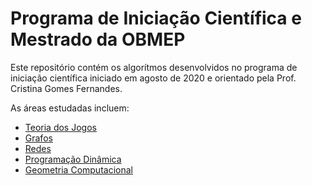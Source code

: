 # Programa de Iniciação Científica e Mestrado da OBMEP

Este repositório contém os algorítmos desenvolvidos no programa de iniciação científica iniciado em agosto de 2020 e orientado pela Prof. Cristina Gomes Fernandes.

As áreas estudadas incluem:

- [Teoria dos Jogos](GameTheory)
- [Grafos](Grafos)
- [Redes](Redes)
- [Programação Dinâmica](PD)
- [Geometria Computacional](GeoComp)
